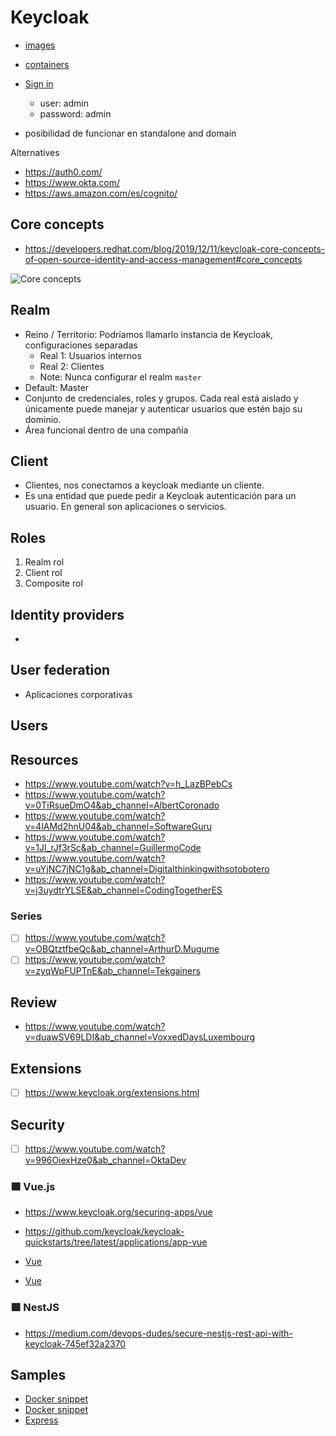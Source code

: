 # Keycloak

- [images](https://quay.io/repository/keycloak/keycloak?tab=tags)
- [containers](https://www.keycloak.org/server/containers)

- [Sign in](http://localhost:8081/admin/master/console/)
  - user: admin
  - password: admin

- posibilidad de funcionar en standalone and domain

Alternatives

- https://auth0.com/
- https://www.okta.com/
- https://aws.amazon.com/es/cognito/

## Core concepts

- https://developers.redhat.com/blog/2019/12/11/keycloak-core-concepts-of-open-source-identity-and-access-management#core_concepts

![Core concepts](https://developers.redhat.com/sites/default/files/blog/2019/11/keycloak1.png)

## Realm

- Reino / Territorio: Podríamos llamarlo instancia de Keycloak, configuraciones separadas
  - Real 1: Usuarios internos
  - Real 2: Clientes
  - Note: Nunca configurar el realm `master`
- Default: Master
- Conjunto de credenciales, roles y grupos. Cada real está aislado y únicamente puede manejar y autenticar usuarios que estén bajo su dominio.
- Área funcional dentro de una compañía

## Client

- Clientes, nos conectamos a keycloak mediante un cliente.
- Es una entidad que puede pedir a Keycloak autenticación para un usuario. En general son aplicaciones o servicios.

## Roles

1. Realm rol
2. Client rol
3. Composite rol

## Identity providers

- 

## User federation

- Aplicaciones corporativas

## Users

## Resources

- https://www.youtube.com/watch?v=h_LazBPebCs
- https://www.youtube.com/watch?v=0TiRsueDmO4&ab_channel=AlbertCoronado
- https://www.youtube.com/watch?v=4lAMd2hnU04&ab_channel=SoftwareGuru
- https://www.youtube.com/watch?v=1Jl_rJf3rSc&ab_channel=GuillermoCode
- https://www.youtube.com/watch?v=uYjNC7jNC1g&ab_channel=Digitalthinkingwithsotobotero
- https://www.youtube.com/watch?v=j3uydtrYLSE&ab_channel=CodingTogetherES


### Series

- [ ] https://www.youtube.com/watch?v=OBQtztfbeQc&ab_channel=ArthurD.Mugume
- [ ] https://www.youtube.com/watch?v=zyqWpFUPTnE&ab_channel=Tekgainers

## Review 

- https://www.youtube.com/watch?v=duawSV69LDI&ab_channel=VoxxedDaysLuxembourg

## Extensions

- [ ] https://www.keycloak.org/extensions.html

## Security

- [ ] https://www.youtube.com/watch?v=996OiexHze0&ab_channel=OktaDev

### 🟩 Vue.js

- https://www.keycloak.org/securing-apps/vue
- https://github.com/keycloak/keycloak-quickstarts/tree/latest/applications/app-vue

- [Vue](https://www.keycloak.org/securing-apps/vue)
- [Vue](https://github.com/keycloak/keycloak-quickstarts/tree/latest/applications/app-vue)

### 🟥 NestJS

- https://medium.com/devops-dudes/secure-nestjs-rest-api-with-keycloak-745ef32a2370

## Samples

- [Docker snippet](https://github.com/bigbluebutton/greenlight/blob/master/docker-compose.kc.yml)
- [Docker snippet](https://gitlab.com/-/snippets/2519645)
- [Express](https://medium.com/devops-dudes/securing-node-js-express-rest-apis-with-keycloak-a4946083be51)
